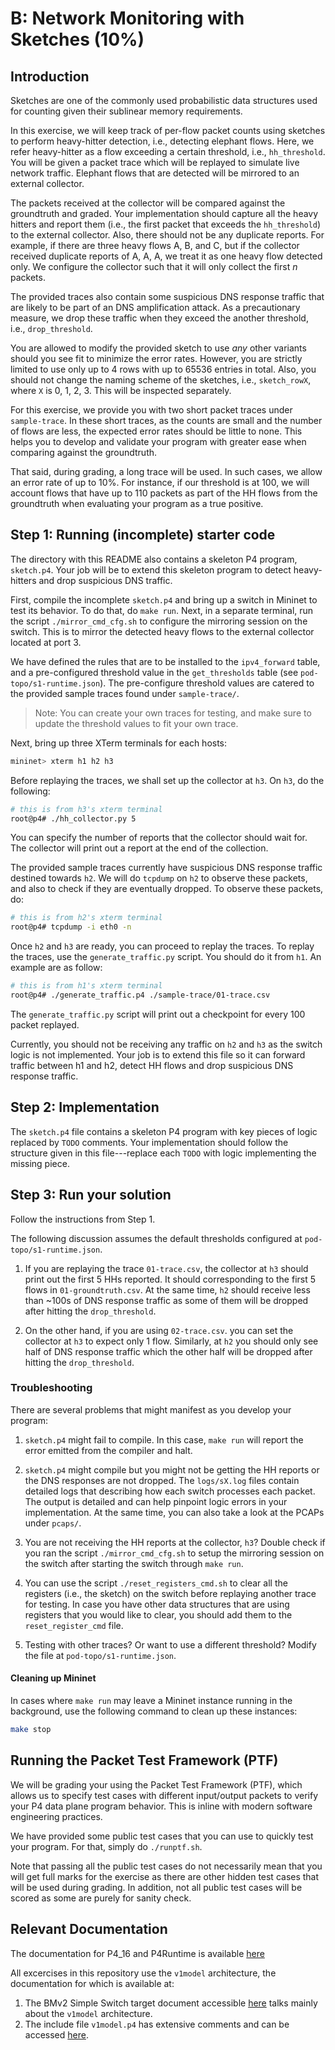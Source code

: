 # B: Network Monitoring with Sketches (10%)

## Introduction

Sketches are one of the commonly used probabilistic data structures used for 
counting given their sublinear memory requirements.

In this exercise, we will keep track of per-flow packet counts using sketches to perform heavy-hitter detection, i.e., detecting elephant flows.
Here, we refer heavy-hitter as a flow exceeding a certain threshold, i.e., `hh_threshold`.
You will be given a packet trace which will be replayed to simulate live network traffic.
Elephant flows that are detected will be mirrored to an external collector.

The packets received at the collector will be compared against the groundtruth and graded.
Your implementation should capture all the heavy hitters and report them (i.e., the first packet that exceeds the `hh_threshold`) to the external collector.
Also, there should not be any duplicate reports.
For example, if there are three heavy flows A, B, and C, but if the collector received duplicate reports of A, A, A, we treat it as one heavy flow detected only.
We configure the collector such that it will only collect the first *n* packets.

The provided traces also contain some suspicious DNS response traffic that are likely to be part of an DNS amplification attack.
As a precautionary measure, we drop these traffic when they exceed the another threshold, i.e., `drop_threshold`.
<!-- Once the `drop_threshold` is hit, the corresponding traffic must be dropped by the switch for the potential victim. -->

You are allowed to modify the provided sketch to use *any* other variants should you see fit to minimize the error rates.
However, you are strictly limited to use only up to 4 rows with up to 65536 entries in total.
Also, you should not change the naming scheme of the sketches, i.e., `sketch_rowX`, where `X` is 0, 1, 2, 3.
This will be inspected separately.

For this exercise, we provide you with two short packet traces under `sample-trace`.
In these short traces, as the counts are small and the number of flows are less, the expected error rates should be little to none.
This helps you to develop and validate your program with greater ease when comparing against the groundtruth.

That said, during grading, a long trace will be used.
In such cases, we allow an error rate of up to 10%.
For instance, if our threshold is at 100, we will account flows that have up to 110 packets as part of the HH flows from the groundtruth when evaluating your program as a true positive.

## Step 1: Running (incomplete) starter code

The directory with this README also contains a skeleton P4 program, `sketch.p4`.
Your job will be to extend this skeleton program to detect heavy-hitters and drop suspicious DNS traffic.

First, compile the incomplete `sketch.p4` and bring up a switch in Mininet to test its behavior.
To do that, do `make run`.
Next, in a separate terminal, run the script `./mirror_cmd_cfg.sh` to configure the mirroring session on the switch.
This is to mirror the detected heavy flows to the external collector located at port 3.

We have defined the rules that are to be installed to the `ipv4_forward` table, and a pre-configured threshold value in  the `get_thresholds` table (see `pod-topo/s1-runtime.json`).
The pre-configure threshold values are catered to the provided sample traces found under `sample-trace/`.

> Note: You can create your own traces for testing, and make sure to update the threshold values to fit your own trace.

Next, bring up three XTerm terminals for each hosts:
```bash
mininet> xterm h1 h2 h3
```

Before replaying the traces, we shall set up the collector at `h3`.
On `h3`, do the following:
```bash
# this is from h3's xterm terminal
root@p4# ./hh_collector.py 5
```
You can specify the number of reports that the collector should wait for.
The collector will print out a report at the end of the collection.

The provided sample traces currently have suspicious DNS response traffic destined towards `h2`.
We will do `tcpdump` on `h2` to observe these packets, and also to check if they are eventually dropped.
To observe these packets, do:
```bash
# this is from h2's xterm terminal
root@p4# tcpdump -i eth0 -n
```

Once `h2` and `h3` are ready, you can proceed to replay the traces.
To replay the traces, use the `generate_traffic.py` script.
You should do it from `h1`. 
An example are as follow:
```bash
# this is from h1's xterm terminal
root@p4# ./generate_traffic.p4 ./sample-trace/01-trace.csv
```
The `generate_traffic.py` script will print out a checkpoint for every 100 packet replayed.

Currently, you should not be receiving any traffic on `h2` and `h3` as the switch logic is not implemented.
Your job is to extend this file so it can forward traffic between h1 and h2, detect HH flows and drop suspicious DNS response traffic.

## Step 2: Implementation

The `sketch.p4` file contains a skeleton P4 program with key pieces of logic replaced by `TODO` comments. Your implementation should follow the structure given in this file---replace each `TODO` with logic implementing the missing piece.

## Step 3: Run your solution

Follow the instructions from Step 1.

The following discussion assumes the default thresholds configured at `pod-topo/s1-runtime.json`.

1. If you are replaying the trace `01-trace.csv`, the collector at `h3` should print out the first 5 HHs reported.
It should corresponding to the first 5 flows in `01-groundtruth.csv`.
At the same time, `h2` should receive less than ~100s of DNS response traffic as some of them will be dropped after hitting the `drop_threshold`.

2. On the other hand, if you are using `02-trace.csv`. you can set the collector at `h3` to expect only 1 flow.
Similarly, at `h2` you should only see half of DNS response traffic which the other half will be dropped after hitting the `drop_threshold`. 

### Troubleshooting

There are several problems that might manifest as you develop your program:

1. `sketch.p4` might fail to compile. In this case, `make run` will report the error emitted from the compiler and halt.

2. `sketch.p4` might compile but you might not be getting the HH reports or the DNS responses are not dropped. The `logs/sX.log` files contain detailed logs that describing how each switch processes each packet. The output is detailed and can help pinpoint logic errors in your implementation. At the same time, you can also take a look at the PCAPs under `pcaps/`.

3. You are not receiving the HH reports at the collector, `h3`? Double check if you ran the script `./mirror_cmd_cfg.sh` to setup the mirroring session on the switch after starting the switch through `make run`.

4. You can use the script `./reset_registers_cmd.sh` to clear all the registers (i.e., the sketch) on the switch before replaying another trace for testing. In case you have other data structures that are using registers that you would like to clear, you should add them to the `reset_register_cmd` file.

5. Testing with other traces? Or want to use a different threshold? Modify the file at `pod-topo/s1-runtime.json`.

#### Cleaning up Mininet

In cases where `make run` may leave a Mininet instance running in the background,  use the following command to clean up
these instances:
```bash
make stop
```

## Running the Packet Test Framework (PTF)
We will be grading your using the Packet Test Framework (PTF), which allows us to specify test cases with different input/output packets to verify your P4 data plane program behavior.
This is inline with modern software engineering practices.

We have provided some public test cases that you can use to quickly test your program.
For that, simply do `./runptf.sh`.

Note that passing all the public test cases do not necessarily mean that you will get full marks for the exercise as there are other hidden test cases that will be used during grading.
In addition, not all public test cases will be scored as some are purely for sanity check.

## Relevant Documentation

The documentation for P4_16 and P4Runtime is available [here](https://p4.org/specs/)

All excercises in this repository use the `v1model` architecture, the documentation for which is available at:
1. The BMv2 Simple Switch target document accessible [here](https://github.com/p4lang/behavioral-model/blob/master/docs/simple_switch.md) talks mainly about the `v1model` architecture.
2. The include file `v1model.p4` has extensive comments and can be accessed [here](https://github.com/p4lang/p4c/blob/master/p4include/v1model.p4).